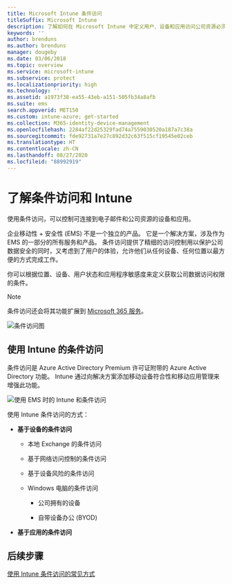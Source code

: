 ```yaml
---
title: Microsoft Intune 条件访问
titleSuffix: Microsoft Intune
description: 了解如何在 Microsoft Intune 中定义用户、设备和应用访问公司资源必须满足的条件。
keywords: ''
author: brenduns
ms.author: brenduns
manager: dougeby
ms.date: 03/06/2018
ms.topic: overview
ms.service: microsoft-intune
ms.subservice: protect
ms.localizationpriority: high
ms.technology: ''
ms.assetid: a1973f38-ea55-43eb-a151-505fb34a8afb
ms.suite: ems
search.appverid: MET150
ms.custom: intune-azure; get-started
ms.collection: M365-identity-device-management
ms.openlocfilehash: 2284af22d25329fad74a7559030520a187a7c38a
ms.sourcegitcommit: fde92731a7e27c892d32c63f515cf19545e02ceb
ms.translationtype: HT
ms.contentlocale: zh-CN
ms.lasthandoff: 08/27/2020
ms.locfileid: "88992919"
---
```

# <a name="learn-about-conditional-access-and-intune"></a>了解条件访问和 Intune

使用条件访问，可以控制可连接到电子邮件和公司资源的设备和应用。 

企业移动性 + 安全性 (EMS) 不是一个独立的产品。 它是一个解决方案，涉及作为 EMS 的一部分的所有服务和产品。 条件访问提供了精细的访问控制用以保护公司数据安全的同时，又考虑到了用户的体验，允许他们从任何设备、任何位置以最方便的方式完成工作。

你可以根据位置、设备、用户状态和应用程序敏感度来定义获取公司数据访问权限的条件。

> [!NOTE]
> 条件访问还会将其功能扩展到 [Microsoft 365 服务](/office365/enterprise/office-365-client-support-conditional-access)。

![条件访问图](./media/conditional-access/ca-diagram-1.png)

## <a name="use-conditional-access-with-intune"></a>使用 Intune 的条件访问

条件访问是 Azure Active Directory Premium 许可证附带的 Azure Active Directory 功能。 Intune 通过向解决方案添加移动设备符合性和移动应用管理来增强此功能。 

![使用 EMS 时的 Intune 和条件访问](./media/conditional-access/intune-with-ca-1.png)

使用 Intune 条件访问的方式：

- **基于设备的条件访问**

  - 本地 Exchange 的条件访问

  - 基于网络访问控制的条件访问

  - 基于设备风险的条件访问

  - Windows 电脑的条件访问

    - 公司拥有的设备

    - 自带设备办公 (BYOD)

- **基于应用的条件访问**

## <a name="next-steps"></a>后续步骤

[使用 Intune 条件访问的常见方式](conditional-access-intune-common-ways-use.md)